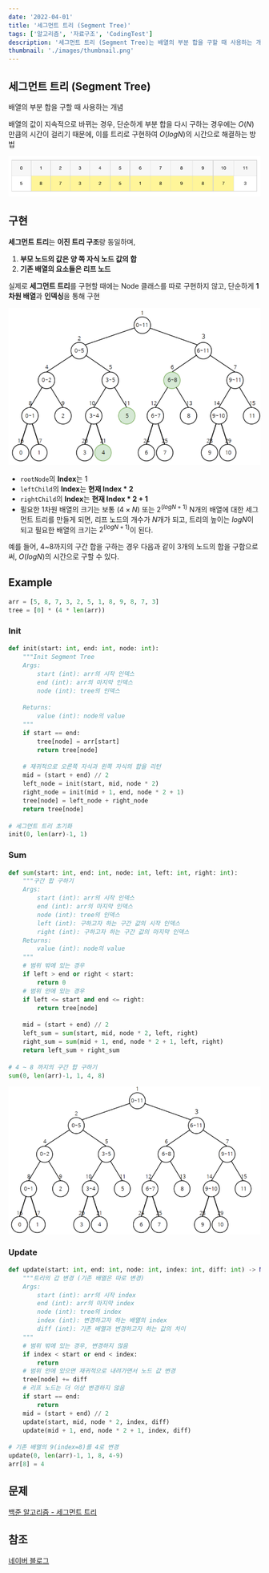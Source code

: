 ```yaml
---
date: '2022-04-01'
title: '세그먼트 트리 (Segment Tree)'
tags: ['알고리즘', '자료구조', 'CodingTest']
description: '세그먼트 트리 (Segment Tree)는 배열의 부분 합을 구할 때 사용하는 개념이며 배열의 값이 지속적으로 바뀌는 경우, 트리로 구현하여 해결하는 방법'
thumbnail: './images/thumbnail.png'
---
```


## 세그먼트 트리 (Segment Tree)

배열의 부분 합을 구할 때 사용하는 개념

배열의 값이 지속적으로 바뀌는 경우, 단순하게 부분 합을 다시 구하는 경우에는 $O(N)$ 만큼의 시간이 걸리기 때문에, 이를 트리로 구현하여 $O(log N)$의 시간으로 해결하는 방법

![표](./images/segment-tree-1.png)

## 구현

**세그먼트 트리**는 **이진 트리 구조**랑 동일하며,

1. **부모 노드의 값은 양 쪽 자식 노드 값의 합**
2. **기존 배열의 요소들은 리프 노드**

실제로 **세그먼트 트리**를 구현할 때에는 Node 클래스를 따로 구현하지 않고, 단순하게 **1차원 배열**과 **인덱싱**을 통해 구현

![트리1](./images/segment-tree-2.png)

- `rootNode`의 **Index**는 1
- `leftChild`의 **Index**는 **현재 Index \* 2**
- `rightChild`의 **Index**는 **현재 Index \* 2 + 1**
- 필요한 1차원 배열의 크기는 보통 $(4 \times N)$ 또는 $2^{(logN+1)}$
  N개의 배열에 대한 세그먼트 트리를 만들게 되면, 리프 노드의 개수가 $N$개가 되고, 트리의 높이는 $logN$이 되고 필요한 배열의 크기는 $2^{(logN+1)}$이 된다.

예를 들어, 4~8까지의 구간 합을 구하는 경우 다음과 같이 3개의 노드의 합을 구함으로 써, $O(log N)$의 시간으로 구할 수 있다.

## Example

```python
arr = [5, 8, 7, 3, 2, 5, 1, 8, 9, 8, 7, 3]
tree = [0] * (4 * len(arr))
```

### Init

```python
def init(start: int, end: int, node: int):
    """Init Segment Tree
    Args:
        start (int): arr의 시작 인덱스
        end (int): arr의 마지막 인덱스
        node (int): tree의 인덱스

    Returns:
        value (int): node의 value
    """
    if start == end:
        tree[node] = arr[start]
        return tree[node]

    # 재귀적으로 오른쪽 자식과 왼쪽 자식의 합을 리턴
    mid = (start + end) // 2
    left_node = init(start, mid, node * 2)
    right_node = init(mid + 1, end, node * 2 + 1)
    tree[node] = left_node + right_node
    return tree[node]

# 세그먼트 트리 초기화
init(0, len(arr)-1, 1)
```

### Sum

```python
def sum(start: int, end: int, node: int, left: int, right: int):
    """구간 합 구하기
    Args:
        start (int): arr의 시작 인덱스
        end (int): arr의 마지막 인덱스
        node (int): tree의 인덱스
        left (int): 구하고자 하는 구간 값의 시작 인덱스
        right (int): 구하고자 하는 구간 값의 마지막 인덱스
    Returns:
        value (int): node의 value
    """
    # 범위 밖에 있는 경우
    if left > end or right < start:
        return 0
    # 범위 안에 있는 경우
    if left <= start and end <= right:
        return tree[node]

    mid = (start + end) // 2
    left_sum = sum(start, mid, node * 2, left, right)
    right_sum = sum(mid + 1, end, node * 2 + 1, left, right)
    return left_sum + right_sum

# 4 ~ 8 까지의 구간 합 구하기
sum(0, len(arr)-1, 1, 4, 8)
```

![트리2](./images/segment-tree-3.png)

### Update

```python
def update(start: int, end: int, node: int, index: int, diff: int) -> None:
    """트리의 갑 변경 (기존 배열은 따로 변경)
    Args:
        start (int): arr의 시작 index
        end (int): arr의 마지막 index
        node (int): tree의 index
        index (int): 변경하고자 하는 배열의 index
        diff (int): 기존 배열과 변경하고자 하는 값의 차이
    """
    # 범위 밖에 있는 경우, 변경하지 않음
    if index < start or end < index:
        return
    # 범위 안에 있으면 재귀적으로 내려가면서 노드 값 변경
    tree[node] += diff
    # 리프 노드는 더 이상 변경하지 않음
    if start == end:
        return
    mid = (start + end) // 2
    update(start, mid, node * 2, index, diff)
    update(mid + 1, end, node * 2 + 1, index, diff)

# 기존 배열의 9(index=8)를 4로 변경
update(0, len(arr)-1, 1, 8, 4-9)
arr[8] = 4
```

## 문제

[백준 알고리즘 - 세그먼트 트리 ](https://www.acmicpc.net/problemset?sort=ac_desc&algo=65)

## 참조

[네이버 블로그](https://m.blog.naver.com/ndb796/221282210534)
